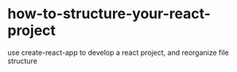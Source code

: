 # how-to-structure-your-react-project
use create-react-app to develop a react project, and reorganize file structure
